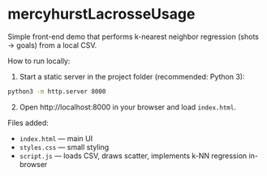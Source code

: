 # mercyhurstLacrosseUsage

Simple front-end demo that performs k-nearest neighbor regression (shots → goals) from a local CSV.

How to run locally:

1. Start a static server in the project folder (recommended: Python 3):

```bash
python3 -m http.server 8000
```

2. Open http://localhost:8000 in your browser and load `index.html`.

Files added:
- `index.html` — main UI
- `styles.css` — small styling
- `script.js` — loads CSV, draws scatter, implements k-NN regression in-browser